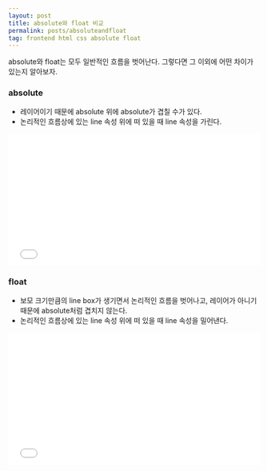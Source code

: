```yaml
---
layout: post
title: absolute와 float 비교
permalink: posts/absoluteandfloat
tag: frontend html css absolute float
---
```


absolute와 float는 모두 일반적인 흐름을 벗어난다. 그렇다면 그 이외에 어떤 차이가 있는지 알아보자.

### absolute

- 레이어이기 때문에 absolute 위에 absolute가 겹칠 수가 있다.
- 논리적인 흐름상에 있는 line 속성 위에 떠 있을 때 line 속성을 가린다.

<iframe height='265' scrolling='no' title='absolute' src='//codepen.io/austinpark420/embed/BVBbXB/?height=265&theme-id=0&default-tab=css,result&embed-version=2' frameborder='no' allowtransparency='true' allowfullscreen='true' style='width: 100%;'>See the Pen <a href='https://codepen.io/austinpark420/pen/BVBbXB/'>absolute</a> by YongMin Park (<a href='https://codepen.io/austinpark420'>@austinpark420</a>) on <a href='https://codepen.io'>CodePen</a>.
</iframe>

### float

- 보모 크기만큼의 line box가 생기면서 논리적인 흐름을 벗어나고, 레이어가 아니기때문에 absolute처럼 겹치지 않는다.
- 논리적인 흐름상에 있는 line 속성 위에 떠 있을 때 line 속성을 밀어낸다.

<iframe height='265' scrolling='no' title='flaot' src='//codepen.io/austinpark420/embed/bKbZOb/?height=265&theme-id=0&default-tab=css,result&embed-version=2' frameborder='no' allowtransparency='true' allowfullscreen='true' style='width: 100%;'>See the Pen <a href='https://codepen.io/austinpark420/pen/bKbZOb/'>flaot</a> by YongMin Park (<a href='https://codepen.io/austinpark420'>@austinpark420</a>) on <a href='https://codepen.io'>CodePen</a>.
</iframe>
